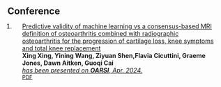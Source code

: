 <h2 id="publications" style="margin: 0 10px 0;">Conference</h2>

<div class="publications">
<ol class="bibliography">


<li>
<!-- <div class="pub-row"> -->
  <!-- <div class="col-sm-3 abbr" style="position: relative;padding-right: 15px;padding-left: 15px;">
    <img src="assets/img/nips2023.png" class="teaser img-fluid z-depth-1">
    <abbr class="badge">arXiv</abbr>
  </div> -->

  <div class="col-sm-9" style="position: relative;padding-right: 15px;padding-left: 20px;">
    <div class="title"><a href="https://www.oarsijournal.com/article/S1063-4584(24)00544-2/abstract">Predictive validity of machine learning vs a consensus-based MRI definition of osteoarthritis combined with radiographic osteoarthritis for the progression of cartilage loss, knee symptoms and total knee replacement </a></div>
    <div class="author"><strong>Xing Xing, Yining Wang, Ziyuan Shen,Flavia Cicuttini, Graeme Jones, Dawn Aitken, Guoqi Cai</strong></div>
    <div class="periodical"><a href="https://www.oarsijournal.com/article/S1063-4584(24)00544-2/abstract"><em>has been presented on <strong>OARSI</strong>, Apr. 2024.</em></div>
    <div class="links">
    <!-- <a href="https://arxiv.org/abs/2306.06534" class="btn btn-sm z-depth-0" role="button" target="_blank" style="font-size:12px;">Website</a> -->
      <a href="https://www.oarsijournal.com/article/S1063-4584(24)00544-2/abstract" class="btn btn-sm z-depth-0" role="button" target="_blank" style="font-size:12px;">PDF</a>
      <!-- <a href="https://github.com/Hanchao-Zhang/KTensors" class="btn btn-sm z-depth-0" role="button" target="_blank" style="font-size:12px;">GitHub</a>
      <a href="https://pypi.org/project/KTensors/" class="btn btn-sm z-depth-0" role="button" target="_blank" style="font-size:12px;">Package</a>
      <a href="assets/files/KTensors.bib" class="btn btn-sm z-depth-0" role="button" target="_blank" style="font-size:12px;">BibTeX</a> -->
      <!-- <strong><i style="color:#7b5aa6">arXiv.org</i></strong> -->
    <!-- </div> -->
  <!-- </div> -->
<!-- </div>
</li> -->




<br>

<!-- </ol> -->
</div>
